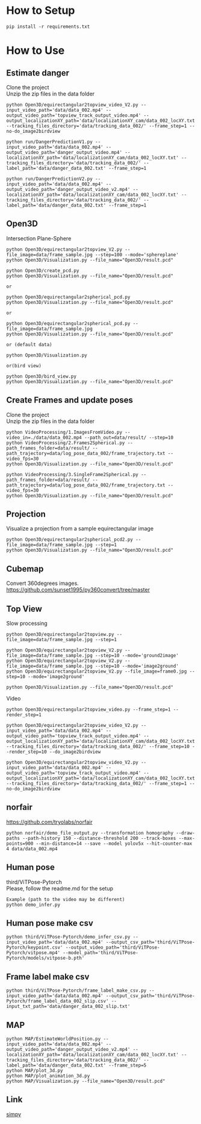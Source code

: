 # How to Setup

```Console
pip install -r requirements.txt
```

# How to Use

## Estimate danger

Clone the project  
Unzip the zip files in the data folder 

```Console
python Open3D/equirectangular2topview_video_V2.py --input_video_path='data/data_002.mp4' --output_video_path='topview_track_output_video.mp4' --output_localizationXY_path='data/localizationXY_cam/data_002_locXY.txt' --tracking_files_directory='data/tracking_data_002/' --frame_step=1 --no-do_image2birdview

python run/DangerPredictionV1.py --input_video_path='data/data_002.mp4' --output_video_path='danger_output_video.mp4' --localizationXY_path='data/localizationXY_cam/data_002_locXY.txt' --tracking_files_directory='data/tracking_data_002/' --label_path='data/danger_data_002.txt' --frame_step=1

python run/DangerPredictionV2.py --input_video_path='data/data_002.mp4' --output_video_path='danger_output_video_v2.mp4' --localizationXY_path='data/localizationXY_cam/data_002_locXY.txt' --tracking_files_directory='data/tracking_data_002/' --label_path='data/danger_data_002.txt' --frame_step=1
```


## Open3D


Intersection Plane-Sphere

```Console
python Open3D/equirectangular2topview_V2.py --file_image=data/frame_sample.jpg --step=100 --mode='sphereplane'
python Open3D/Visualization.py --file_name="Open3D/result.pcd"
```


```Console
python Open3D/create_pcd.py 
python Open3D/Visualization.py --file_name="Open3D/result.pcd"

or 

python Open3D/equirectangular2spherical_pcd.py
python Open3D/Visualization.py --file_name="Open3D/result.pcd"

or 

python Open3D/equirectangular2spherical_pcd.py --file_image=data/frame_sample.jpg
python Open3D/Visualization.py --file_name="Open3D/result.pcd"

or (default data)

python Open3D/Visualization.py

or(bird view)

python Open3D/bird_view.py
python Open3D/Visualization.py --file_name="Open3D/result.pcd"

```

## Create Frames and update poses


Clone the project  
Unzip the zip files in the data folder 

```Console
python VideoProcessing/1.ImagesFromVideo.py --video_in=./data/data_002.mp4 --path_out=data/result/ --step=10
python VideoProcessing/2.Frames2Spherical.py --path_frames_folder=data/result/ --path_trajectory=data/log_pose_data_002/frame_trajectory.txt --video_fps=30
python Open3D/Visualization.py --file_name="Open3D/result.pcd"
```

```Console
python VideoProcessing/3.SingleFrame2Spherical.py --path_frames_folder=data/result/ --path_trajectory=data/log_pose_data_002/frame_trajectory.txt --video_fps=30
python Open3D/Visualization.py --file_name="Open3D/result.pcd"
```



## Projection

Visualize a projection from a sample equirectangular image

```Console
python Open3D/equirectangular2spherical_pcd2.py --file_image=data/frame_sample.jpg --step=1
python Open3D/Visualization.py --file_name="Open3D/result.pcd"
```

## Cubemap

Convert 360degrees images.
https://github.com/sunset1995/py360convert/tree/master


## Top View

Slow processing

```Console
python Open3D/equirectangular2topview.py --file_image=data/frame_sample.jpg --step=1

python Open3D/equirectangular2topview_V2.py --file_image=data/frame_sample.jpg --step=10 --mode='ground2image'
python Open3D/equirectangular2topview_V2.py --file_image=data/frame_sample.jpg --step=10 --mode='image2ground'
python Open3D/equirectangular2topview_V2.py --file_image=frame0.jpg --step=10 --mode='image2ground'

python Open3D/Visualization.py --file_name="Open3D/result.pcd"
```

Video

```Console
python Open3D/equirectangular2topview_video.py --frame_step=1 --render_step=1

python Open3D/equirectangular2topview_video_V2.py --input_video_path='data/data_002.mp4' --output_video_path='topview_track_output_video.mp4' --output_localizationXY_path='data/localizationXY_cam/data_002_locXY.txt' --tracking_files_directory='data/tracking_data_002/' --frame_step=10 --render_step=10 --do_image2birdview

python Open3D/equirectangular2topview_video_V2.py --input_video_path='data/data_002.mp4' --output_video_path='topview_track_output_video.mp4' --output_localizationXY_path='data/localizationXY_cam/data_002_locXY.txt' --tracking_files_directory='data/tracking_data_002/' --frame_step=1 --no-do_image2birdview

```
## norfair

https://github.com/tryolabs/norfair

```Console
python norfair/demo_file_output.py --transformation homography --draw-paths --path-history 150 --distance-threshold 200 --track-boxes --max-points=900 --min-distance=14 --save --model yolov5x --hit-counter-max 4 data/data_002.mp4
```

## Human pose

third/ViTPose-Pytorch  
Please, follow the readme.md for the setup

```Console
Example (path to the video may be different)
python demo_infer.py
```

## Human pose make csv

```Console
python third/ViTPose-Pytorch/demo_infer_csv.py --input_video_path='data/data_002.mp4' --output_csv_path='third/ViTPose-Pytorch/keypoint.csv' --output_video_path='third/ViTPose-Pytorch/vitpose.mp4' --model_path='third/ViTPose-Pytorch/models/vitpose-b.pth'
```

## Frame label make csv

```Console
python third/ViTPose-Pytorch/frame_label_make_csv.py --input_video_path='data/data_002.mp4' --output_csv_path='third/ViTPose-Pytorch/frame_label_data_002_slip.csv' --input_txt_path='data/danger_data_002_slip.txt'
```

## MAP

```Console
python MAP/EstimateWorldPosition.py --input_video_path='data/data_002.mp4' --output_video_path='danger_output_video_v2.mp4' --localizationXY_path='data/localizationXY_cam/data_002_locXY.txt' --tracking_files_directory='data/tracking_data_002/' --label_path='data/danger_data_002.txt' --frame_step=5
python MAP/plot_3d.py
python MAP/plot_animation_3d.py
python MAP/Visualization.py --file_name="Open3D/result.pcd"
```

## Link

[simpy](https://docs.sympy.org/dev/search.html)  
